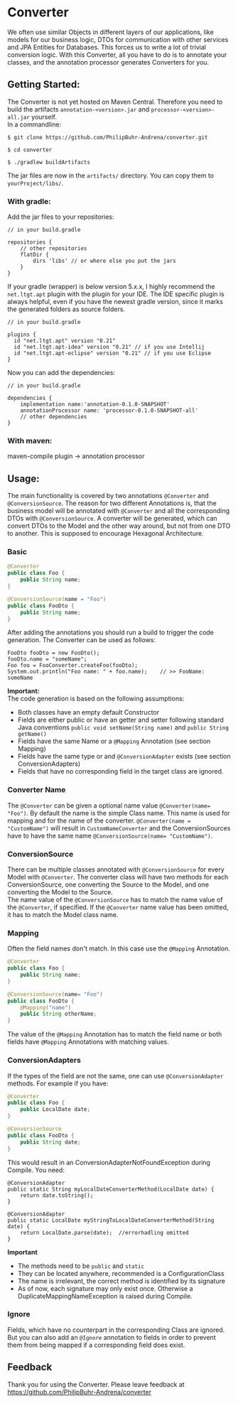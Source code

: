 # Converter

We often use similar Objects in different layers of our applications, 
like models for our business logic, DTOs for communication with other services and JPA Entities for Databases.
This forces us to write a lot of trivial conversion logic. With this Converter, all you have to do is to annotate your classes, 
and the annotation processor generates Converters for you.    

## Getting Started:

The Converter is not yet hosted on Maven Central. Therefore you need to build the artifacts `annotation-<version>.jar`
and `processor-<version>-all.jar` yourself.\
In a commandline: 
```
$ git clone https://github.com/PhilipBuhr-Andrena/converter.git

$ cd converter

$ ./gradlew buildArtifacts
```

The jar files are now in the `artifacts/` directory. You can copy them to `yourProject/libs/`. 

### With gradle:
Add the jar files to your repositories:
```
// in your build.gradle

repositories {
    // other repositories
    flatDir {
        dirs 'libs' // or where else you put the jars
    }
}
```
If your gradle (wrapper) is below version 5.x.x, I highly recommend the `net.ltgt.apt` plugin with the plugin for your IDE. 
The IDE specific plugin is always helpful, even if you have the newest gradle version, since it marks the generated folders as source folders.

```
// in your build.gradle

plugins {
  id "net.ltgt.apt" version "0.21"
  id "net.ltgt.apt-idea" version "0.21" // if you use Intellij
  id "net.ltgt.apt-eclipse" version "0.21" // if you use Eclipse
}
```
Now you can add the dependencies:
```
// in your build.gradle

dependencies {
    implementation name:'annotation-0.1.0-SNAPSHOT'
    annotationProcessor name: 'processor-0.1.0-SNAPSHOT-all'
    // other dependencies
}
```
### With maven:
maven-compile plugin -> annotation processor

## Usage:

The main functionality is covered by two annotations `@Converter` and `@ConversionSource`. The reason for two different Annotations is, 
that the business model will be annotated with `@Converter` and all the corresponding DTOs with `@ConversionSource`. 
A converter will be generated, which can convert DTOs to the Model and the other way around, but not from one DTO to another. 
This is supposed to encourage Hexagonal Architecture.   

### Basic
```java
@Converter
public class Foo {
    public String name;
}

@ConversionSource(name = "Foo")
public class FooDto {
    public String name;
}
```
After adding the annotations you should run a build to trigger the code generation.
The Converter can be used as follows:
```
FooDto fooDto = new FooDto();
fooDto.name = "someName";
Foo foo = FooConverter.createFoo(fooDto);
System.out.println("Foo name: " + foo.name);    // >> FooName: someName
```

__Important:__ \
The code generation is based on the following assumptions:
- Both classes have an empty default Constructor
- Fields are either public or have an getter and setter following standard Java conventions `public void setName(String name)` and `public String getName()`
- Fields have the same Name or a `@Mapping` Annotation (see section Mapping)
- Fields have the same type or and `@ConversionAdapter` exists (see section ConversionAdapters)
- Fields that have no corresponding field in the target class are ignored.

### Converter Name

The `@Converter` can be given a optional name value `@Converter(name= "Foo")`. By default the name is the simple Class name. 
This name is used for mapping and for the name of the converter. `@Converter(name = "CustomName")` will result in `CustomNameConverter` and 
the ConversionSources have to have the same name `@ConversionSource(name= "CustomName")`.

### ConversionSource

There can be multiple classes annotated with `@ConversionSource` for every Model with `@Converter`. The converter class will have two 
methods for each ConversionSource, one converting the Source to the Model, and one converting the Model to the Source.\
The name value of the `@ConversionSource` has to match the name value of the `@Converter`, if specified. 
If the `@Converter` name value has been omitted, it has to match the Model class name.

### Mapping

Often the field names don't match. In this case use the `@Mapping` Annotation.
```java
@Converter
public class Foo {
    public String name;
}  

@ConversionSource(name= "Foo")
public class FooDto {
    @Mapping("name")
    public String otherName;
}
```

The value of the `@Mapping` Annotation has to match the field name or both fields have `@Mapping` Annotations with matching values.

### ConversionAdapters

If the types of the field are not the same, one can use `@ConversionAdapter` methods. For example if you have:
```java
@Converter
public class Foo {
    public LocalDate date;
} 

@ConversionSource
public class FooDto {
    public String date;
}
```
This would result in an ConversionAdapterNotFoundException during Compile. You need:
```
@ConversionAdapter
public static String myLocalDateConverterMethod(LocalDate date) {
    return date.toString();
}

@ConversionAdapter
public static LocalDate myStringToLocalDateConverterMethod(String date) {
    return LocalDate.parse(date);  //errorhadling omitted
}
```

__Important__
- The methods need to be `public` and `static`
- They can be located anywhere, recommended is a ConfigurationClass
- The name is irrelevant, the correct method is identified by its signature
- As of now, each signature may only exist once. Otherwise a DuplicateMappingNameException is raised during Compile.

### Ignore

Fields, which have no counterpart in the corresponding Class are ignored. But you can also add an `@Ignore` annotation to fields 
in order to prevent them from being mapped if a corresponding field does exist.

## Feedback

Thank you for using the Converter. Please leave feedback at https://github.com/PhilipBuhr-Andrena/converter